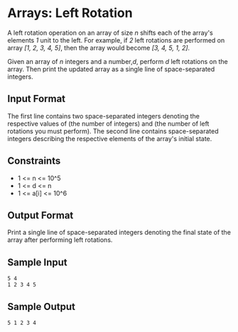 # Arrays: Left Rotation  

A left rotation operation on an array of size *n* shifts each of the array's elements *1* unit to the left. For example, if *2* left rotations are performed on array *[1, 2, 3, 4, 5]*, then the array would become *[3, 4, 5, 1, 2]*.

Given an array of *n* integers and a number,*d*, perform *d* left rotations on the array. Then print the updated array as a single line of space-separated integers.

## Input Format

The first line contains two space-separated integers denoting the respective values of  (the number of integers) and  (the number of left rotations you must perform). 
The second line contains  space-separated integers describing the respective elements of the array's initial state.

## Constraints
- 1 <= n <= 10^5
- 1 <= d <= n
- 1 <= a[i] <= 10^6

## Output Format

Print a single line of  space-separated integers denoting the final state of the array after performing  left rotations.

## Sample Input
```
5 4
1 2 3 4 5
```
## Sample Output
```
5 1 2 3 4
```
